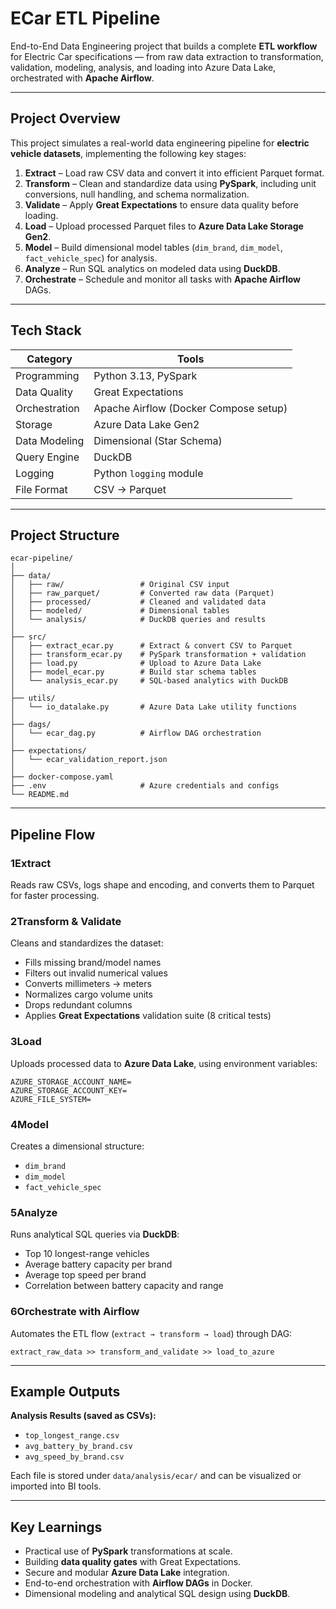 # ECar ETL Pipeline

End-to-End Data Engineering project that builds a complete **ETL workflow** for Electric Car specifications — from raw data extraction to transformation, validation, modeling, analysis, and loading into Azure Data Lake, orchestrated with **Apache Airflow**.

---

## Project Overview

This project simulates a real-world data engineering pipeline for **electric vehicle datasets**, implementing the following key stages:

1. **Extract** – Load raw CSV data and convert it into efficient Parquet format.  
2. **Transform** – Clean and standardize data using **PySpark**, including unit conversions, null handling, and schema normalization.  
3. **Validate** – Apply **Great Expectations** to ensure data quality before loading.  
4. **Load** – Upload processed Parquet files to **Azure Data Lake Storage Gen2**.  
5. **Model** – Build dimensional model tables (`dim_brand`, `dim_model`, `fact_vehicle_spec`) for analysis.  
6. **Analyze** – Run SQL analytics on modeled data using **DuckDB**.  
7. **Orchestrate** – Schedule and monitor all tasks with **Apache Airflow** DAGs.

---

## Tech Stack

| Category | Tools |
|-----------|-------|
| Programming | Python 3.13, PySpark |
| Data Quality | Great Expectations |
| Orchestration | Apache Airflow (Docker Compose setup) |
| Storage | Azure Data Lake Gen2 |
| Data Modeling | Dimensional (Star Schema) |
| Query Engine | DuckDB |
| Logging | Python `logging` module |
| File Format | CSV → Parquet |

---

## Project Structure

```
ecar-pipeline/
│
├── data/
│   ├── raw/                 # Original CSV input
│   ├── raw_parquet/         # Converted raw data (Parquet)
│   ├── processed/           # Cleaned and validated data
│   ├── modeled/             # Dimensional tables
│   └── analysis/            # DuckDB queries and results
│
├── src/
│   ├── extract_ecar.py      # Extract & convert CSV to Parquet
│   ├── transform_ecar.py    # PySpark transformation + validation
│   ├── load.py              # Upload to Azure Data Lake
│   ├── model_ecar.py        # Build star schema tables
│   └── analysis_ecar.py     # SQL-based analytics with DuckDB
│
├── utils/
│   └── io_datalake.py       # Azure Data Lake utility functions
│
├── dags/
│   └── ecar_dag.py          # Airflow DAG orchestration
│
├── expectations/
│   └── ecar_validation_report.json
│
├── docker-compose.yaml
├── .env                     # Azure credentials and configs
└── README.md
```

---

## Pipeline Flow

### 1️Extract
Reads raw CSVs, logs shape and encoding, and converts them to Parquet for faster processing.

### 2️Transform & Validate
Cleans and standardizes the dataset:
- Fills missing brand/model names  
- Filters out invalid numerical values  
- Converts millimeters → meters  
- Normalizes cargo volume units  
- Drops redundant columns  
- Applies **Great Expectations** validation suite (8 critical tests)

### 3️Load
Uploads processed data to **Azure Data Lake**, using environment variables:
```
AZURE_STORAGE_ACCOUNT_NAME=
AZURE_STORAGE_ACCOUNT_KEY=
AZURE_FILE_SYSTEM=
```

### 4️Model
Creates a dimensional structure:
- `dim_brand`
- `dim_model`
- `fact_vehicle_spec`

### 5️Analyze
Runs analytical SQL queries via **DuckDB**:
- Top 10 longest-range vehicles  
- Average battery capacity per brand  
- Average top speed per brand  
- Correlation between battery capacity and range

### 6️Orchestrate with Airflow
Automates the ETL flow (`extract → transform → load`) through DAG:
```
extract_raw_data >> transform_and_validate >> load_to_azure
```

---

## Example Outputs

**Analysis Results (saved as CSVs):**
- `top_longest_range.csv`
- `avg_battery_by_brand.csv`
- `avg_speed_by_brand.csv`

Each file is stored under `data/analysis/ecar/` and can be visualized or imported into BI tools.

---

## Key Learnings

- Practical use of **PySpark** transformations at scale.  
- Building **data quality gates** with Great Expectations.  
- Secure and modular **Azure Data Lake** integration.  
- End-to-end orchestration with **Airflow DAGs** in Docker.  
- Dimensional modeling and analytical SQL design using **DuckDB**.

